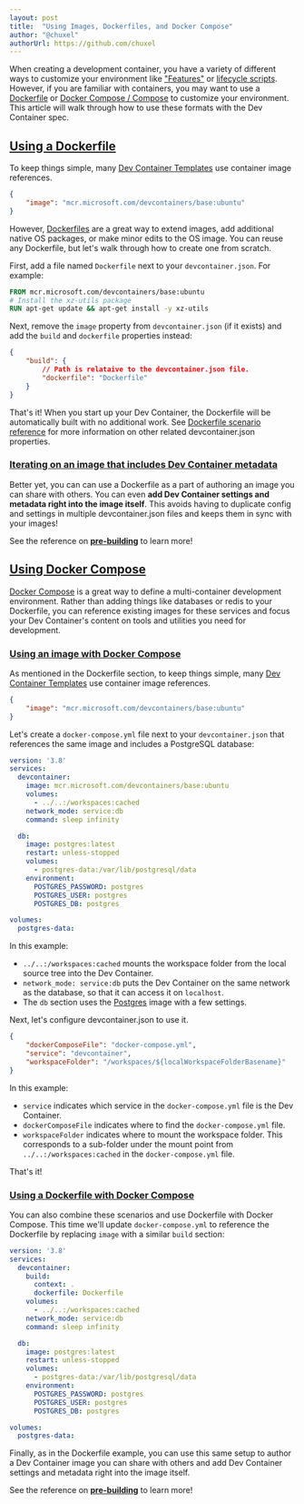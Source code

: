 ```yaml
---
layout: post
title:  "Using Images, Dockerfiles, and Docker Compose"
author: "@chuxel"
authorUrl: https://github.com/chuxel
---
```


When creating a development container, you have a variety of different ways to customize your environment like ["Features"](/features) or [lifecycle scripts](/implementors/json_reference/#lifecycle-scripts). However, if you are familiar with containers, you may want to use a [Dockerfile](/guide/dockerfile#dockerfile) or [Docker Compose / Compose](/guide/dockerfile#docker-compose) to customize your environment. This article will walk through how to use these formats with the Dev Container spec.

## <a href="#dockerfile" name="dockerfile" class="anchor">  Using a Dockerfile </a>

To keep things simple, many [Dev Container Templates](/templates) use container image references.

```json
{
    "image": "mcr.microsoft.com/devcontainers/base:ubuntu"
}
```

However, [Dockerfiles](https://docs.docker.com/engine/reference/builder/) are a great way to extend images, add additional native OS packages, or make minor edits to the OS image. You can reuse any Dockerfile, but let's walk through how to create one from scratch.

First, add a file named `Dockerfile` next to your `devcontainer.json`. For example:

```Dockerfile
FROM mcr.microsoft.com/devcontainers/base:ubuntu
# Install the xz-utils package
RUN apt-get update && apt-get install -y xz-utils
```

Next, remove the `image` property from `devcontainer.json` (if it exists) and add the `build` and `dockerfile` properties instead:

```json
{
    "build": {
        // Path is relataive to the devcontainer.json file.
        "dockerfile": "Dockerfile"
    }
}
```

That's it! When you start up your Dev Container, the Dockerfile will be automatically built with no additional work. See [Dockerfile scenario reference](implementors/json_reference/#image-specific) for more information on other related devcontainer.json properties.

### <a href="#dockerfile-image-iteration" name="dockerfile-image-iteration" class="anchor"> Iterating on an image that includes Dev Container metadata </a>

Better yet, you can can use a Dockerfile as a part of authoring an image you can share with others. You can even **add Dev Container settings and metadata right into the image itself**. This avoids having to duplicate config and settings in multiple devcontainer.json files and keeps them in sync with your images! 

See the reference on **[pre-building](/implementors/reference/#prebuilding)** to learn more!

## <a href="#docker-compose" name="docker-compose" class="anchor">  Using Docker Compose </a>

[Docker Compose](https://docs.docker.com/compose/) is a great way to define a multi-container development environment. Rather than adding things like databases or redis to your Dockerfile, you can reference existing images for these services and focus your Dev Container's content on tools and utilities you need for development.

### <a href="#docker-compose-image" name="docker-compose-image" class="anchor"> Using an image with Docker Compose </a>

As mentioned in the Dockerfile section, to keep things simple, many [Dev Container Templates](/templates) use container image references.

```json
{
    "image": "mcr.microsoft.com/devcontainers/base:ubuntu"
}
```

Let's create a `docker-compose.yml` file next to your `devcontainer.json` that references the same image and includes a PostgreSQL database:

```yaml
version: '3.8'
services:
  devcontainer:
    image: mcr.microsoft.com/devcontainers/base:ubuntu
    volumes:
      - ../..:/workspaces:cached
    network_mode: service:db
    command: sleep infinity

  db:
    image: postgres:latest
    restart: unless-stopped
    volumes:
      - postgres-data:/var/lib/postgresql/data
    environment:
      POSTGRES_PASSWORD: postgres
      POSTGRES_USER: postgres
      POSTGRES_DB: postgres

volumes:
  postgres-data:
```

In this example:
-  `../..:/workspaces:cached` mounts the workspace folder from the local source tree into the Dev Container.
- `network_mode: service:db` puts the Dev Container on the same network as the database, so that it can access it on `localhost`.
- The `db` section uses the [Postgres](https://hub.docker.com/_/postgres) image with a few settings.

Next, let's configure devcontainer.json to use it.

```json
{
    "dockerComposeFile": "docker-compose.yml",
    "service": "devcontainer",
    "workspaceFolder": "/workspaces/${localWorkspaceFolderBasename}"
}
```

In this example:
- `service` indicates which service in the `docker-compose.yml` file is the Dev Container.
- `dockerComposeFile` indicates where to find the `docker-compose.yml` file.
- `workspaceFolder` indicates where to mount the workspace folder. This corresponds to a sub-folder under the mount point from `../..:/workspaces:cached` in the `docker-compose.yml` file.

That's it!

### <a href="#docker-compose-dockerfile" name="docker-compose-dockerfile" class="anchor"> Using a Dockerfile with Docker Compose </a>

You can also combine these scenarios and use Dockerfile with Docker Compose. This time we'll update `docker-compose.yml` to reference the Dockerfile by replacing `image` with a similar `build` section:

```yaml
version: '3.8'
services:
  devcontainer:
    build: 
      context: .
      dockerfile: Dockerfile
    volumes:
      - ../..:/workspaces:cached      
    network_mode: service:db
    command: sleep infinity

  db:
    image: postgres:latest
    restart: unless-stopped
    volumes:
      - postgres-data:/var/lib/postgresql/data
    environment:
      POSTGRES_PASSWORD: postgres
      POSTGRES_USER: postgres
      POSTGRES_DB: postgres

volumes:
  postgres-data:
```

Finally, as in the Dockerfile example, you can use this same setup to author a Dev Container image you can share with others and add Dev Container settings and metadata right into the image itself. 

See the reference on **[pre-building](/implementors/reference/#prebuilding)** to learn more!